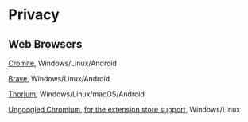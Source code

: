 # Privacy

## Web Browsers
[Cromite](https://github.com/uazo/cromite), Windows/Linux/Android

[Brave](https://github.com/brave/brave-browser), Windows/Linux/Android

[Thorium](https://github.com/Alex313031/Thorium), Windows/Linux/macOS/Android

[Ungoogled Chromium](https://ungoogled-software.github.io/ungoogled-chromium-binaries/), [for the extension store support](https://github.com/NeverDecaf/chromium-web-store), Windows/Linux


